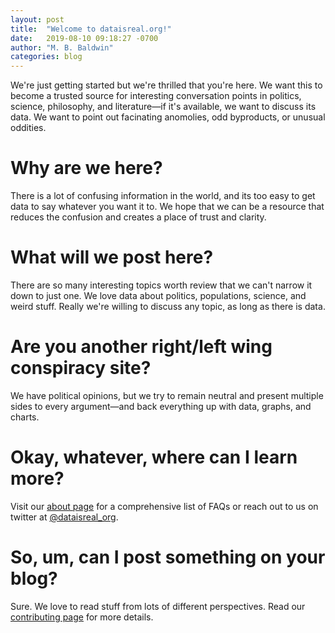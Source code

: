 ```yaml
---
layout: post
title:  "Welcome to dataisreal.org!"
date:   2019-08-10 09:18:27 -0700
author: "M. B. Baldwin"
categories: blog
---
```

We're just getting started but we're thrilled that you're here. We want this to become a trusted source for interesting conversation 
points in politics, science, philosophy, and literature—if it's available, we want to discuss its data. We want to point out
facinating anomolies, odd byproducts, or unusual oddities. 

# Why are we here?
There is a lot of confusing information in the world, and its too easy to get data to say whatever you want it to. We
hope that we can be a resource that reduces the confusion and creates a place of trust and clarity.

# What will we post here?
There are so many interesting topics worth review that we can't narrow it down to just one. We love data about politics, 
populations, science, and weird stuff. Really we're willing to discuss any topic, as long as there is data.

# Are you another right/left wing conspiracy site?
We have political opinions, but we try to remain neutral and present multiple sides to every argument—and back everything 
up with data, graphs, and charts.

# Okay, whatever, where can I learn more?
Visit our [about page](/about) for a comprehensive list of FAQs or reach out to us on twitter at [@dataisreal_org](https://twitter.com/dataisreal_org).

# So, um, can I post something on your blog?
Sure. We love to read stuff from lots of different perspectives. Read our [contributing page](/contributing) for more details.
